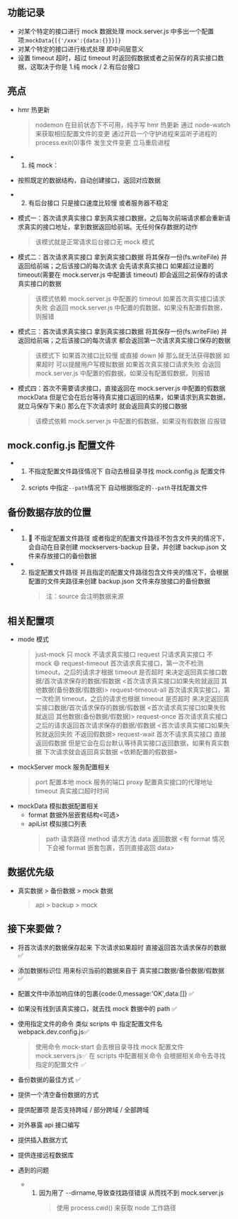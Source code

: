 ## 功能记录

- 对某个特定的接口进行 mock 数据处理 mock.server.js 中多出一个配置项:`mockData{[{'/xxx':{data:{}}}]}`
- 对某个特定的接口进行格式处理 即中间层意义
- 设置 timeout 超时，超过 timeout 时返回假数据或者之前保存的真实接口数据，这取决于你是 1.纯 mock / 2.有后台接口

## 亮点

- hmr 热更新

  > nodemon 在目前状态下不可用，纯手写 hmr 热更新
  > 通过 node-watch 来获取相应配置文件的变更
  > 通过开启一个守护进程来监听子进程的 process.exit(0)事件
  > 发生文件变更 立马重启进程

- 1. 纯 mock：
- 按照既定的数据结构，自动创建接口，返回对应数据
- 2. 有后台接口 只是接口速度比较慢 或者服务器不稳定
- 模式一：首次请求真实接口 拿到真实接口数据，之后每次前端请求都会重新请求真实的接口地址，拿到数据返回给前端。无任何保存数据的动作
  > 该模式就是正常请求后台接口无 mock 模式
- 模式二：首次请求真实接口 拿到真实接口数据 将其保存一份(fs.writeFile) 并返回给前端；之后该接口的每次请求 会先请求真实接口 如果超过设置的 timeout(需要在 mock.server.js 中配置该 timeout) 即会返回之前保存的请求真实接口的数据
  > 该模式依赖 mock.server.js 中配置的 timeout
  > 如果首次真实接口请求失败 会返回 mock.server.js 中配置的假数据，如果没有配置假数据，则报错
- 模式三：首次请求真实接口 拿到真实接口数据 将其保存一份(fs.writeFile) 并返回给前端；之后该接口的每次请求 都会返回第一次请求真实接口保存的数据
  > 该模式下 如果首次接口比较慢 或直接 down 掉 那么就无法获得数据
  > 如果超时 可以提醒用户写模拟数据
  > 如果首次真实接口请求失败 会返回 mock.server.js 中配置的假数据，如果没有配置假数据，则报错
- 模式四：首次不需要请求接口，直接返回在 mock.server.js 中配置的假数据 mockData 但是它会在后台等待真实接口返回的结果，如果请求到真实数据，就立马保存下来() 那么在下次请求时 就会返回真实的接口数据
  > 该模式依赖 mock.server.js 中配置的假数据，如果没有假数据 应报错

## mock.config.js 配置文件

- 1. 不指定配置文件路径情况下 自动去根目录寻找 mock.config.js 配置文件
- 2. scripts 中指定`--path`情况下 自动根据指定的`--path`寻找配置文件

## 备份数据存放的位置

- 1.  不指定配置文件路径 或者指定的配置文件路径不包含文件夹的情况下，会自动在目录创建 mockservers-backup 目录，并创建 backup.json 文件来存放接口的备份数据
- 2.  指定配置文件路径 并且指定的配置文件路径包含文件夹的情况下，会根据配置的文件夹路径来创建 backup.json 文件来存放接口的备份数据
      > 注：source 会注明数据来源

## 相关配置项

- mode 模式
  > just-mock 只 mock 不请求真实接口
  > request 只请求真实接口 不 mock 😄
  > request-timeout 首次请求真实接口，第一次不检测 timeout，之后的请求才根据 timeout 是否超时 来决定返回真实接口数据/首次请求保存的数据/假数据 <首次请求真实接口如果失败就返回 其他数据(备份数据/假数据)>
  > request-timeout-all 首次请求真实接口，第一次检测 timeout，之后的请求也根据 timeout 是否超时 来决定返回真实接口数据/首次请求保存的数据/假数据 <首次请求真实接口如果失败就返回 其他数据(备份数据/假数据)>
  > request-once 首次请求真实接口 之后的请求返回首次请求保存的数据/假数据 <首次请求真实接口如果失败就返回失败 不返回假数据>
  > request-wait 首次不请求真实接口 直接返回假数据 但是它会在后台默认等待真实接口返回数据，如果有真实数据 下次请求就会返回真实数据 <依赖配置的假数据>
- mockServer mock 服务配置相关
  > port 配置本地 mock 服务的端口
  > proxy 配置真实接口的代理地址
  > timeout 真实接口超时时间
- mockData 模拟数据配置相关
  - format 数据外层嵌套结构<可选>
  - apiList 模拟接口列表
    > path 请求路径
    > method 请求方法
    > data 返回数据 <有 format 情况下会被 format 嵌套包裹，否则直接返回 data>

## 数据优先级

- 真实数据 > 备份数据 > mock 数据
  > api > backup > mock

## 接下来要做？

- 将首次请求的数据保存起来 下次请求如果超时 直接返回首次请求保存的数据 ✅
- 添加数据标识位 用来标识当前的数据来自于 真实接口数据/备份数据/假数据 ✅
- 配置文件中添加响应体的包裹{code:0,message:'OK',data:[]} ✅
- 如果没有找到该真实接口，就去找 mock 数据中的 path ✅
- 使用指定文件的命令 类似 scripts 中 指定配置文件名 webpack.dev.config.js✅
  > 使用命令 mock-start 会去根目录寻找 mock 配置文件 mock.servers.js✅
  > 在 scripts 中配置相关命令 会根据相关命令去寻找指定的配置文件 ✅
- 备份数据的最佳方式 ✅
- 提供一个清空备份数据的方式
- 提供配置项 是否支持跨域 / 部分跨域 / 全部跨域
- 对外暴露 api 接口编写
- 提供插入数据方式
- 提供连接远程数据库

- 遇到的问题
  - 1. 因为用了 --dirname,导致查找路径错误 从而找不到 mock.server.js
       > 使用 process.cwd() 来获取 node 工作路径
